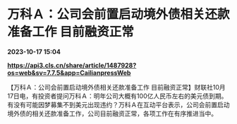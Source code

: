 # 万科Ａ：公司会前置启动境外债相关还款准备工作 目前融资正常

**2023-10-17 15:04**

**https://api3.cls.cn/share/article/1487928?os=web&sv=7.7.5&app=CailianpressWeb**

【万科Ａ：公司会前置启动境外债相关还款准备工作 目前融资正常】财联社10月17日电，有投资者提问万科Ａ：明年公司大概有100亿人民币左右的美元债到期。有没有可能因梦募集不到美元出现违约？万科Ａ在互动平台表示，公司会前置启动境外债的相关还款准备工作，公司目前融资正常，各项工作在有序推进当中。